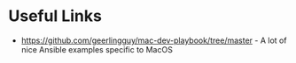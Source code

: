 # Useful Links

* https://github.com/geerlingguy/mac-dev-playbook/tree/master - A lot of nice Ansible examples specific to MacOS